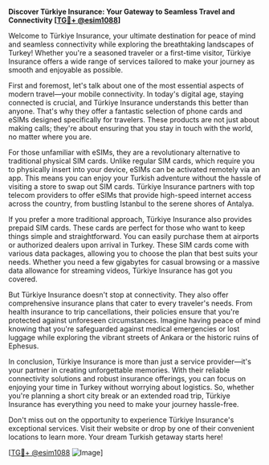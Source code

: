 **Discover Türkiye Insurance: Your Gateway to Seamless Travel and Connectivity [[TG💪+ @esim1088](https://t.me/s/esim1088)]**

Welcome to Türkiye Insurance, your ultimate destination for peace of mind and seamless connectivity while exploring the breathtaking landscapes of Turkey! Whether you're a seasoned traveler or a first-time visitor, Türkiye Insurance offers a wide range of services tailored to make your journey as smooth and enjoyable as possible.

First and foremost, let's talk about one of the most essential aspects of modern travel—your mobile connectivity. In today's digital age, staying connected is crucial, and Türkiye Insurance understands this better than anyone. That's why they offer a fantastic selection of phone cards and eSIMs designed specifically for travelers. These products are not just about making calls; they're about ensuring that you stay in touch with the world, no matter where you are.

For those unfamiliar with eSIMs, they are a revolutionary alternative to traditional physical SIM cards. Unlike regular SIM cards, which require you to physically insert into your device, eSIMs can be activated remotely via an app. This means you can enjoy your Turkish adventure without the hassle of visiting a store to swap out SIM cards. Türkiye Insurance partners with top telecom providers to offer eSIMs that provide high-speed internet access across the country, from bustling Istanbul to the serene shores of Antalya.

If you prefer a more traditional approach, Türkiye Insurance also provides prepaid SIM cards. These cards are perfect for those who want to keep things simple and straightforward. You can easily purchase them at airports or authorized dealers upon arrival in Turkey. These SIM cards come with various data packages, allowing you to choose the plan that best suits your needs. Whether you need a few gigabytes for casual browsing or a massive data allowance for streaming videos, Türkiye Insurance has got you covered.

But Türkiye Insurance doesn't stop at connectivity. They also offer comprehensive insurance plans that cater to every traveler's needs. From health insurance to trip cancellations, their policies ensure that you're protected against unforeseen circumstances. Imagine having peace of mind knowing that you're safeguarded against medical emergencies or lost luggage while exploring the vibrant streets of Ankara or the historic ruins of Ephesus.

In conclusion, Türkiye Insurance is more than just a service provider—it's your partner in creating unforgettable memories. With their reliable connectivity solutions and robust insurance offerings, you can focus on enjoying your time in Turkey without worrying about logistics. So, whether you're planning a short city break or an extended road trip, Türkiye Insurance has everything you need to make your journey hassle-free.

Don't miss out on the opportunity to experience Türkiye Insurance's exceptional services. Visit their website or drop by one of their convenient locations to learn more. Your dream Turkish getaway starts here!

[[TG💪+ @esim1088](https://t.me/s/esim1088) ![Image](https://i.postimg.cc/Y0z9fWf4/image.png)]